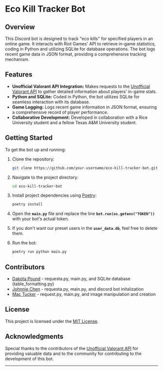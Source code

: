 # Eco Kill Tracker Bot

## Overview

This Discord bot is designed to track "eco kills" for specified players in an online game. It interacts with Riot Games' API to retrieve in-game statistics, coding in Python and utilizing SQLite for database operations. The bot logs recent game data in JSON format, providing a comprehensive tracking mechanism.

## Features

- **Unofficial Valorant API Integration:** Makes requests to the [Unofficial Valorant API](https://github.com/Henrik-3/unofficial-valorant-api) to gather detailed information about players' in-game stats.
- **Python and SQLite:** Coded in Python, the bot utilizes SQLite for seamless interaction with its database.
- **Game Logging:** Logs recent game information in JSON format, ensuring a comprehensive record of player performance.
- **Collaborative Development:** Developed in collaboration with a Rice University student and a fellow Texas A&M University student.

## Getting Started

To get the bot up and running:

1. Clone the repository:

   ```bash
   git clone https://github.com/your-username/eco-kill-tracker-bot.git
   ```

2. Navigate to the project directory:

   ```bash
   cd eco-kill-tracker-bot
   ```

3. Install project dependencies using [Poetry](https://python-poetry.org/):

   ```bash
   poetry install
   ```

4. Open the **`main.py`** file and replace the line **`bot.run(os.getenv("TOKEN"))`** with your bot's actual token.

5. If you don't want our preset users in the **`user_data.db`**, feel free to delete them.

6. Run the bot:

   ```bash
   poetry run python main.py
   ```

## Contributors

- [Dakota Pound](https://github.com/dakotaPPP) - requesta.py, main.py, and SQLite database (table_formatting.py)  
- [Johnnie Chen](https://github.com/chenjohnnie) - requesta.py, main.py, and discord bot initalization
- [Mac Tucker](https://github.com/Mac-Tucker) - request.py, main.py, and image manipulation and creation

## License

This project is licensed under the [MIT License](LICENSE).

## Acknowledgments

Special thanks to the contributors of the [Unofficial Valorant API](https://github.com/Henrik-3/unofficial-valorant-api) for providing valuable data and to the community for contributing to the development of this bot.

---
